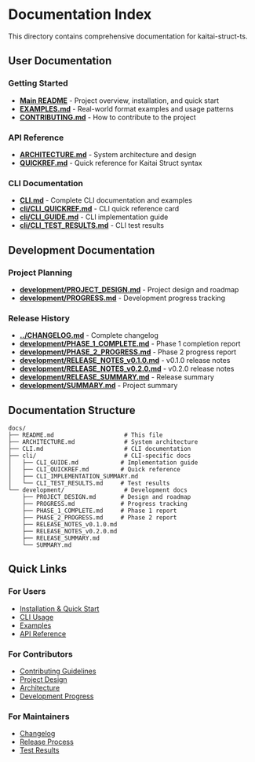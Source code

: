 # Documentation Index

This directory contains comprehensive documentation for kaitai-struct-ts.

## User Documentation

### Getting Started
- **[Main README](../README.md)** - Project overview, installation, and quick start
- **[EXAMPLES.md](../EXAMPLES.md)** - Real-world format examples and usage patterns
- **[CONTRIBUTING.md](../CONTRIBUTING.md)** - How to contribute to the project

### API Reference
- **[ARCHITECTURE.md](./ARCHITECTURE.md)** - System architecture and design
- **[QUICKREF.md](../QUICKREF.md)** - Quick reference for Kaitai Struct syntax

### CLI Documentation
- **[CLI.md](./CLI.md)** - Complete CLI documentation and examples
- **[cli/CLI_QUICKREF.md](./cli/CLI_QUICKREF.md)** - CLI quick reference card
- **[cli/CLI_GUIDE.md](./cli/CLI_GUIDE.md)** - CLI implementation guide
- **[cli/CLI_TEST_RESULTS.md](./cli/CLI_TEST_RESULTS.md)** - CLI test results

## Development Documentation

### Project Planning
- **[development/PROJECT_DESIGN.md](./development/PROJECT_DESIGN.md)** - Project design and roadmap
- **[development/PROGRESS.md](./development/PROGRESS.md)** - Development progress tracking

### Release History
- **[../CHANGELOG.md](../CHANGELOG.md)** - Complete changelog
- **[development/PHASE_1_COMPLETE.md](./development/PHASE_1_COMPLETE.md)** - Phase 1 completion report
- **[development/PHASE_2_PROGRESS.md](./development/PHASE_2_PROGRESS.md)** - Phase 2 progress report
- **[development/RELEASE_NOTES_v0.1.0.md](./development/RELEASE_NOTES_v0.1.0.md)** - v0.1.0 release notes
- **[development/RELEASE_NOTES_v0.2.0.md](./development/RELEASE_NOTES_v0.2.0.md)** - v0.2.0 release notes
- **[development/RELEASE_SUMMARY.md](./development/RELEASE_SUMMARY.md)** - Release summary
- **[development/SUMMARY.md](./development/SUMMARY.md)** - Project summary

## Documentation Structure

```
docs/
├── README.md                    # This file
├── ARCHITECTURE.md              # System architecture
├── CLI.md                       # CLI documentation
├── cli/                         # CLI-specific docs
│   ├── CLI_GUIDE.md            # Implementation guide
│   ├── CLI_QUICKREF.md         # Quick reference
│   ├── CLI_IMPLEMENTATION_SUMMARY.md
│   └── CLI_TEST_RESULTS.md     # Test results
└── development/                 # Development docs
    ├── PROJECT_DESIGN.md       # Design and roadmap
    ├── PROGRESS.md             # Progress tracking
    ├── PHASE_1_COMPLETE.md     # Phase 1 report
    ├── PHASE_2_PROGRESS.md     # Phase 2 report
    ├── RELEASE_NOTES_v0.1.0.md
    ├── RELEASE_NOTES_v0.2.0.md
    ├── RELEASE_SUMMARY.md
    └── SUMMARY.md
```

## Quick Links

### For Users
- [Installation & Quick Start](../README.md#installation)
- [CLI Usage](./CLI.md)
- [Examples](../EXAMPLES.md)
- [API Reference](../README.md#api-documentation)

### For Contributors
- [Contributing Guidelines](../CONTRIBUTING.md)
- [Project Design](./development/PROJECT_DESIGN.md)
- [Architecture](./ARCHITECTURE.md)
- [Development Progress](./development/PROGRESS.md)

### For Maintainers
- [Changelog](../CHANGELOG.md)
- [Release Process](./development/RELEASE_SUMMARY.md)
- [Test Results](./cli/CLI_TEST_RESULTS.md)
